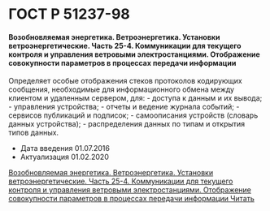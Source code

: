 # ГОСТ Р 51237-98

#### Возобновляемая энергетика. Ветроэнергетика. Установки ветроэнергетические. Часть 25-4. Коммуникации для текущего контроля и управления ветровыми электростанциями. Отображение совокупности параметров в процессах передачи информации 

Определяет особые отображения стеков протоколов кодирующих сообщения, необходимые для информационного обмена между клиентом и удаленным сервером, для: - доступа к данным и их вывода; - управления устройства; - отчеты и ведение журнала событий; - сервисов публикаций и подписок; - самоописания устройств (словарь данных устройства); - распределения данных по типам и открытия типов данных.

- Дата введения	01.07.2016
- Актуализация	01.02.2020

<a href="~/files/54418.25.4-2014.pdf" onclick="openPdf('54418.25.4-2014.pdf', 'application/pdf');">Возобновляемая энергетика. Ветроэнергетика. Установки ветроэнергетические. Часть 25-4. Коммуникации для текущего контроля и управления ветровыми электростанциями. Отображение совокупности параметров в процессах передачи информации Читать</a>